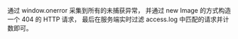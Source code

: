 通过 window.onerror 采集到所有的未捕获异常，
并通过 new Image 的方式构造一个 404 的 HTTP 请求，
最后在服务端实时过滤 access.log 中匹配的请求并计数即可。